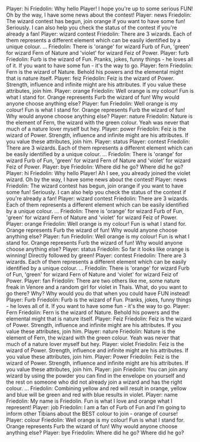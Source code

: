 Player: hi
Friedolin: Why hello Player! I hope you're up to some serious FUN! Oh by the way, I have some news about the contest!
Player: news
Friedolin: The wizard contest has begun, join orange if you want to have some fun! Seriously. I can also help you check the status of the contest if you're already a fan!
Player: wizard contest
Friedolin: There are 3 wizards. Each of them represents a different element which can be easily identified by a unique colour. ...
Friedolin: There is 'orange' for wizard Furb of Fun, 'green' for wizard Fern of Nature and 'violet' for wizard Feiz of Power.
Player: furb
Friedolin: Furb is the wizard of Fun. Pranks, jokes, funny things - he loves all of it. If you want to have some fun - it's the way to go.
Player: fern
Friedolin: Fern is the wizard of Nature. Behold his powers and the elemental might that is nature itself.
Player: feiz
Friedolin: Feiz is the wizard of Power. Strength, influence and infinite might are his attributes. If you value these attributes, join him.
Player: orange
Friedolin: Well orange is my colour! Fun is what I stand for. Orange represents Furb the wizard of fun! Why would anyone choose anything else?
Player: fun
Friedolin: Well orange is my colour! Fun is what I stand for. Orange represents Furb the wizard of fun! Why would anyone choose anything else?
Player: nature
Friedolin: Nature is the element of Fern, the wizard with the green colour. Yeah was never that much of a nature lover myself but hey.
Player: power
Friedolin: Feiz is the wizard of Power. Strength, influence and infinite might are his attributes. If you value these attributes, join him.
Player: status
Player: contest
Friedolin: There are 3 wizards. Each of them represents a different element which can be easily identified by a unique colour. ...
Friedolin: There is 'orange' for wizard Furb of Fun, 'green' for wizard Fern of Nature and 'violet' for wizard Feiz of Power.
Player: bye
Friedolin: Where did he go? Where did he go?
Player: hi
Friedolin: Why hello Player! Ah I see, you already joined the violet wizard. Oh by the way, I have some news about the contest!
Player: news
Friedolin: The wizard contest has begun, join orange if you want to have some fun! Seriously. I can also help you check the status of the contest if you're already a fan!
Player: wizard contest
Friedolin: There are 3 wizards. Each of them represents a different element which can be easily identified by a unique colour. ...
Friedolin: There is 'orange' for wizard Furb of Fun, 'green' for wizard Fern of Nature and 'violet' for wizard Feiz of Power.
Player: orange
Friedolin: Well orange is my colour! Fun is what I stand for. Orange represents Furb the wizard of fun! Why would anyone choose anything else?
Player: fun
Friedolin: Well orange is my colour! Fun is what I stand for. Orange represents Furb the wizard of fun! Why would anyone choose anything else?
Player: status
Friedolin: So far it looks like orange is winning! Directly followed by green!
Player: contest
Friedolin: There are 3 wizards. Each of them represents a different element which can be easily identified by a unique colour. ...
Friedolin: There is 'orange' for wizard Furb of Fun, 'green' for wizard Fern of Nature and 'violet' for wizard Feiz of Power.
Player: fan
Friedolin: There are two others like me, some nature freak in Venore and a random girl for violet in Thais. What, do you want to go there? Why? Why would you do that when you could have FUN instead!
Player: Furb
Friedolin: Furb is the wizard of Fun. Pranks, jokes, funny things - he loves all of it. If you want to have some fun - it's the way to go.
Player: Fern
Friedolin: Fern is the wizard of Nature. Behold his powers and the elemental might that is nature itself.
Player: Feiz
Friedolin: Feiz is the wizard of Power. Strength, influence and infinite might are his attributes. If you value these attributes, join him.
Player: nature
Friedolin: Nature is the element of Fern, the wizard with the green colour. Yeah was never that much of a nature lover myself but hey.
Player: violet
Friedolin: Feiz is the wizard of Power. Strength, influence and infinite might are his attributes. If you value these attributes, join him.
Player: Power
Friedolin: Feiz is the wizard of Power. Strength, influence and infinite might are his attributes. If you value these attributes, join him.
Player: join
Friedolin: You can join any wizard by using the powder you can find in the envelope on yourself and the rest on someone who did not already join a wizard and has the right colour. ...
Friedolin: Combining yellow and red will result in orange, yellow and blue will be green and red with blue results in violet.
Player: name
Friedolin: My name is Friedolin. Fun is what I love and orange what I represent!
Player: job
Friedolin: I am a fan of Furb of Fun and I'm going to inform other Tibians about the BEST colour to join - orange of course!
Player: colour
Friedolin: Well orange is my colour! Fun is what I stand for. Orange represents Furb the wizard of fun! Why would anyone choose anything else?
Player: bye
Friedolin: Where did he go? Where did he go?